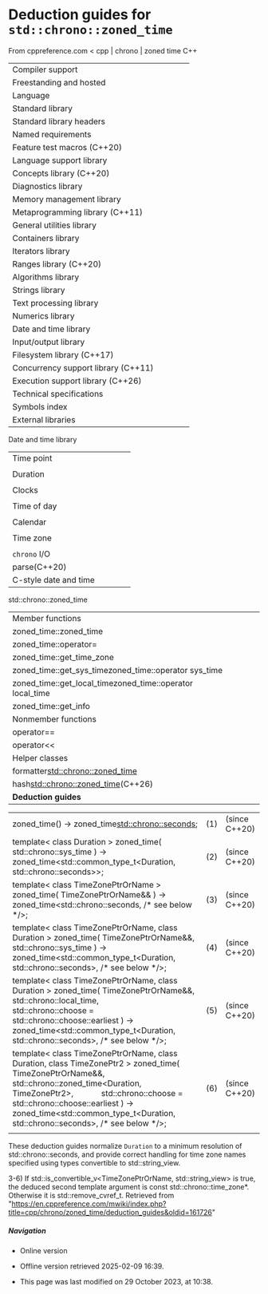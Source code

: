 # Deduction guides for `std::chrono::zoned_time`

From cppreference.com
< cpp‎ | chrono‎ | zoned time
C++

|  |  |  |  |  |
| --- | --- | --- | --- | --- |
| Compiler support | | | | |
| Freestanding and hosted | | | | |
| Language | | | | |
| Standard library | | | | |
| Standard library headers | | | | |
| Named requirements | | | | |
| Feature test macros (C++20) | | | | |
| Language support library | | | | |
| Concepts library (C++20) | | | | |
| Diagnostics library | | | | |
| Memory management library | | | | |
| Metaprogramming library (C++11) | | | | |
| General utilities library | | | | |
| Containers library | | | | |
| Iterators library | | | | |
| Ranges library (C++20) | | | | |
| Algorithms library | | | | |
| Strings library | | | | |
| Text processing library | | | | |
| Numerics library | | | | |
| Date and time library | | | | |
| Input/output library | | | | |
| Filesystem library (C++17) | | | | |
| Concurrency support library (C++11) | | | | |
| Execution support library (C++26) | | | | |
| Technical specifications | | | | |
| Symbols index | | | | |
| External libraries | | | | |

Date and time library

|  |  |  |  |  |
| --- | --- | --- | --- | --- |
| Time point | | | | |
| |  |  |  |  |  | | --- | --- | --- | --- | --- | | time_point(C++11) | | | | | | |  |  |  |  |  | | --- | --- | --- | --- | --- | | clock_time_conversion(C++20) | | | | | | |  |  |  |  |  | | --- | --- | --- | --- | --- | | clock_cast(C++20) | | | | | |
| Duration | | | | |
| |  |  |  |  |  | | --- | --- | --- | --- | --- | | duration(C++11) | | | | | |
| Clocks | | | | |
| |  |  |  |  |  | | --- | --- | --- | --- | --- | | system_clock(C++11) | | | | | | steady_clock(C++11) | | | | | | is_clock(C++20) | | | | | | |  |  |  |  |  | | --- | --- | --- | --- | --- | | utc_clock(C++20) | | | | | | tai_clock(C++20) | | | | | | high_resolution_clock(C++11) | | | | | | |  |  |  |  |  | | --- | --- | --- | --- | --- | | gps_clock(C++20) | | | | | | file_clock(C++20) | | | | | | local_t(C++20) | | | | | |
| Time of day | | | | |
| |  |  |  |  |  | | --- | --- | --- | --- | --- | | is_amis_pm(C++20)(C++20) | | | | | | |  |  |  |  |  | | --- | --- | --- | --- | --- | | make12make24(C++20)(C++20) | | | | | | |  |  |  |  |  | | --- | --- | --- | --- | --- | | hh_mm_ss(C++20) | | | | | |  | | | | | |
| Calendar | | | | |
| |  |  |  |  |  | | --- | --- | --- | --- | --- | | day(C++20) | | | | | | month(C++20) | | | | | | year(C++20) | | | | | | weekday(C++20) | | | | | | operator/(C++20) | | | | | | year_month_day(C++20) | | | | | | |  |  |  |  |  | | --- | --- | --- | --- | --- | | year_month_day_last(C++20) | | | | | | year_month_weekday(C++20) | | | | | | year_month_weekday_last(C++20) | | | | | | weekday_indexed(C++20) | | | | | | weekday_last(C++20) | | | | | | month_day(C++20) | | | | | | |  |  |  |  |  | | --- | --- | --- | --- | --- | | month_day_last(C++20) | | | | | | month_weekday(C++20) | | | | | | month_weekday_last(C++20) | | | | | | year_month(C++20) | | | | | | last_speclast(C++20)(C++20) | | | | | |
| Time zone | | | | |
| |  |  |  |  |  | | --- | --- | --- | --- | --- | | tzdb(C++20) | | | | | | tzdb_list(C++20) | | | | | | get_tzdbget_tzdb_listreload_tzdbremote_version(C++20)(C++20)(C++20)(C++20) | | | | | | sys_info(C++20) | | | | | | |  |  |  |  |  | | --- | --- | --- | --- | --- | | local_info(C++20) | | | | | | nonexistent_local_time(C++20) | | | | | | ambiguous_local_time(C++20) | | | | | | locate_zone(C++20) | | | | | | current_zone(C++20) | | | | | | time_zone(C++20) | | | | | | choose(C++20) | | | | | | |  |  |  |  |  | | --- | --- | --- | --- | --- | | zoned_traits(C++20) | | | | | | zoned_time(C++20) | | | | | | time_zone_link(C++20) | | | | | | leap_second(C++20) | | | | | | leap_second_info(C++20) | | | | | | get_leap_second_info(C++20) | | | | | |  | | | | | |
| `chrono` I/O | | | | |
| parse(C++20) | | | | |
| C-style date and time | | | | |

std::chrono::zoned_time

|  |  |  |  |  |
| --- | --- | --- | --- | --- |
| Member functions | | | | |
| zoned_time::zoned_time | | | | |
| zoned_time::operator= | | | | |
| zoned_time::get_time_zone | | | | |
| zoned_time::get_sys_timezoned_time::operator sys_time | | | | |
| zoned_time::get_local_timezoned_time::operator local_time | | | | |
| zoned_time::get_info | | | | |
| Nonmember functions | | | | |
| operator== | | | | |
| operator<< | | | | |
| Helper classes | | | | |
| formatter<std::chrono::zoned_time> | | | | |
| hash<std::chrono::zoned_time>(C++26) | | | | |
| ****Deduction guides**** | | | | |

|  |  |  |
| --- | --- | --- |
| zoned_time() -> zoned_time<std::chrono::seconds>; | (1) | (since C++20) |
| template< class Duration >  zoned_time( std::chrono::sys_time<Duration> ) -> zoned_time<std::common_type_t<Duration, std::chrono::seconds>>; | (2) | (since C++20) |
| template< class TimeZonePtrOrName >  zoned_time( TimeZonePtrOrName&& ) -> zoned_time<std::chrono::seconds, /\* see below \*/>; | (3) | (since C++20) |
| template< class TimeZonePtrOrName, class Duration >  zoned_time( TimeZonePtrOrName&&, std::chrono::sys_time<Duration> ) -> zoned_time<std::common_type_t<Duration, std::chrono::seconds>, /\* see below \*/>; | (4) | (since C++20) |
| template< class TimeZonePtrOrName, class Duration >  zoned_time( TimeZonePtrOrName&&, std::chrono::local_time<Duration>,              std::chrono::choose = std::chrono::choose::earliest ) -> zoned_time<std::common_type_t<Duration, std::chrono::seconds>, /\* see below \*/>; | (5) | (since C++20) |
| template< class TimeZonePtrOrName, class Duration, class TimeZonePtr2 >  zoned_time( TimeZonePtrOrName&&, std::chrono::zoned_time<Duration, TimeZonePtr2>,              std::chrono::choose = std::chrono::choose::earliest ) -> zoned_time<std::common_type_t<Duration, std::chrono::seconds>, /\* see below \*/>; | (6) | (since C++20) |
|  |  |  |

These deduction guides normalize `Duration` to a minimum resolution of std::chrono::seconds, and provide correct handling for time zone names specified using types convertible to std::string_view.

3-6) If std::is_convertible_v<TimeZonePtrOrName, std::string_view> is true, the deduced second template argument is const std::chrono::time_zone\*. Otherwise it is std::remove_cvref_t<TimeZonePtrOrName>.
Retrieved from "<https://en.cppreference.com/mwiki/index.php?title=cpp/chrono/zoned_time/deduction_guides&oldid=161726>"

##### Navigation

- Online version
- Offline version retrieved 2025-02-09 16:39.

- This page was last modified on 29 October 2023, at 10:38.